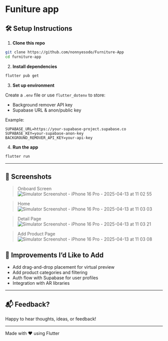 # Funiture app

## 🛠 Setup Instructions

1. **Clone this repo**

```bash
git clone https://github.com/nonnyesodo/Furniture-App
cd furniture-app
```

2. **Install dependencies**

```bash
flutter pub get
```

3. **Set up environment**

Create a `.env` file or use `flutter_dotenv` to store:
- Background remover API key
- Supabase URL & anon/public key

Example:
```
SUPABASE_URL=https://your-supabase-project.supabase.co
SUPABASE_KEY=your-supabase-anon-key
BACKGROUND_REMOVER_API_KEY=your-api-key
```

4. **Run the app**

```bash
flutter run
```

---

## 📸 Screenshots

> Onboard Screen
![Simulator Screenshot - iPhone 16 Pro - 2025-04-13 at 11 02 55](https://github.com/user-attachments/assets/1eabd676-6d2e-4abd-a1ad-6b98143ea7db)

 >Home
 ![Simulator Screenshot - iPhone 16 Pro - 2025-04-13 at 11 03 03](https://github.com/user-attachments/assets/fca60372-c70a-4fad-8534-271e35f83d72)


> Detail Page
![Simulator Screenshot - iPhone 16 Pro - 2025-04-13 at 11 03 21](https://github.com/user-attachments/assets/adfada09-c48c-423e-9fa9-ef433571adfc)

>Add Product Page
![Simulator Screenshot - iPhone 16 Pro - 2025-04-13 at 11 03 08](https://github.com/user-attachments/assets/81fb9dff-6aae-4e43-94a2-9b3bf05a63c3)




## 🚀 Improvements I’d Like to Add

- Add drag-and-drop placement for virtual preview
- Add product categories and filtering
- Auth flow with Supabase for user profiles
- Integration with AR libraries

---

## 📬 Feedback?

Happy to hear thoughts, ideas, or feedback!

---

Made with ❤️ using Flutter
